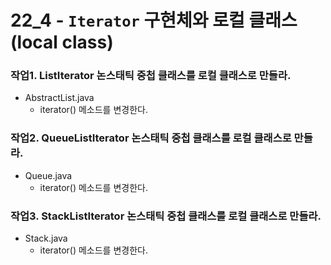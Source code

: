 # 22_4 - `Iterator` 구현체와 로컬 클래스(local class)

### 작업1. ListIterator 논스태틱 중첩 클래스를 로컬 클래스로 만들라.

- AbstractList.java
    - iterator() 메소드를 변경한다.

### 작업2. QueueListIterator 논스태틱 중첩 클래스를 로컬 클래스로 만들라.
- Queue.java
    - iterator() 메소드를 변경한다.

### 작업3. StackListIterator 논스태틱 중첩 클래스를 로컬 클래스로 만들라.
- Stack.java
    - iterator() 메소드를 변경한다.

